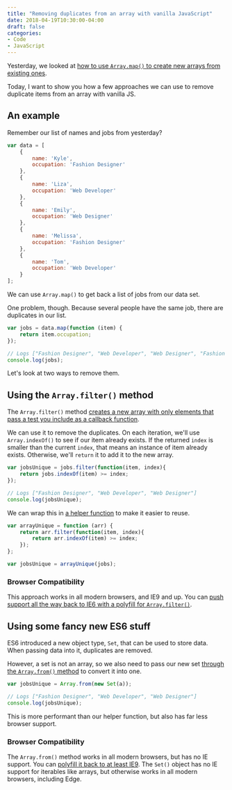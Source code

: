 ```yaml
---
title: "Removing duplicates from an array with vanilla JavaScript"
date: 2018-04-19T10:30:00-04:00
draft: false
categories:
- Code
- JavaScript
---
```


Yesterday, we looked at [how to use `Array.map()` to create new arrays from existing ones](/the-es6-way-to-create-a-new-array-and-transform-the-content-with-vanilla-javascript/).

Today, I want to show you how a few approaches we can use to remove duplicate items from an array with vanilla JS.

## An example

Remember our list of names and jobs from yesterday?

```js
var data = [
	{
		name: 'Kyle',
		occupation: 'Fashion Designer'
	},
	{
		name: 'Liza',
		occupation: 'Web Developer'
	},
	{
		name: 'Emily',
		occupation: 'Web Designer'
	},
	{
		name: 'Melissa',
		occupation: 'Fashion Designer'
	},
	{
		name: 'Tom',
		occupation: 'Web Developer'
	}
];
```

We can use `Array.map()` to get back a list of jobs from our data set.

One problem, though. Because several people have the same job, there are duplicates in our list.

```js
var jobs = data.map(function (item) {
	return item.occupation;
});

// Logs ["Fashion Designer", "Web Developer", "Web Designer", "Fashion Designer", "Web Developer"]
console.log(jobs);
```

Let's look at two ways to remove them.

## Using the `Array.filter()` method

The `Array.filter()` method [creates a new array with only elements that pass a test you include as a callback function](/find-every-matching-item-in-an-array-with-vanilla-javascript/).

We can use it to remove the duplicates. On each iteration, we'll use `Array.indexOf()` to see if our item already exists. If the returned `index` is smaller than the current `index`, that means an instance of item already exists. Otherwise, we'll `return` it to add it to the new array.

```js
var jobsUnique = jobs.filter(function(item, index){
	return jobs.indexOf(item) >= index;
});

// Logs ["Fashion Designer", "Web Developer", "Web Designer"]
console.log(jobsUnique);
```

We can wrap this in [a helper function](https://vanillajstoolkit.com/helpers/arrayunique/) to make it easier to reuse.

```js
var arrayUnique = function (arr) {
	return arr.filter(function(item, index){
		return arr.indexOf(item) >= index;
	});
};

var jobsUnique = arrayUnique(jobs);
```

### Browser Compatibility

This approach works in all modern browsers, and IE9 and up. You can [push support all the way back to IE6 with a polyfill for `Array.filter()`](https://vanillajstoolkit.com/polyfills/arrayfilter/).


## Using some fancy new ES6 stuff

ES6 introduced a new object type, `Set`, that can be used to store data. When passing data into it, duplicates are removed.

However, a set is not an array, so we also need to pass our new set [through the `Array.from()` method](https://gomakethings.com/converting-a-nodelist-to-an-array-with-vanilla-javascript/) to convert it into one.

```js
var jobsUnique = Array.from(new Set(a));

// Logs ["Fashion Designer", "Web Developer", "Web Designer"]
console.log(jobsUnique);
```

This is more performant than our helper function, but also has far less browser support.

### Browser Compatibility

The `Array.from()` method works in all modern browsers, but has no IE support. You can [polyfill it back to at least IE9](https://vanillajstoolkit.com/polyfills/arrayfrom/). The `Set()` object has no IE support for iterables like arrays, but otherwise works in all modern browsers, including Edge.